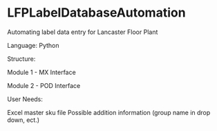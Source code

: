 # LFPLabelDatabaseAutomation
Automating label data entry for Lancaster Floor Plant

Language: Python

Structure: 

Module 1 - MX Interface

Module 2 - POD Interface

User Needs: 

Excel master sku file
Possible addition information (group name in drop down, ect.) 

